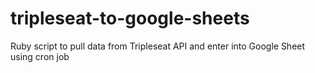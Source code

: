 # tripleseat-to-google-sheets
Ruby script to pull data from Tripleseat API and enter into Google Sheet using cron job
